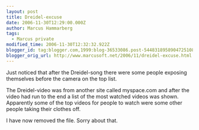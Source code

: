 ```yaml
---
layout: post
title: Dreidel-excuse
date: 2006-11-30T12:29:00.000Z
author: Marcus Hammarberg
tags:
  - Marcus private
modified_time: 2006-11-30T12:32:32.922Z
blogger_id: tag:blogger.com,1999:blog-36533086.post-5448318958904725108
blogger_orig_url: http://www.marcusoft.net/2006/11/dreidel-excuse.html
---
```


Just noticed that after the Dreidel-song there were some people
exposing themselves before the camera on the top list.

The Dreidel-video was from another site called myspace.com and after the
video had run to the end a list of the most watched videos was shown.
Apparently some of the top videos for people to watch were some other
people taking their clothes off.

I have now removed the file. Sorry about that.
